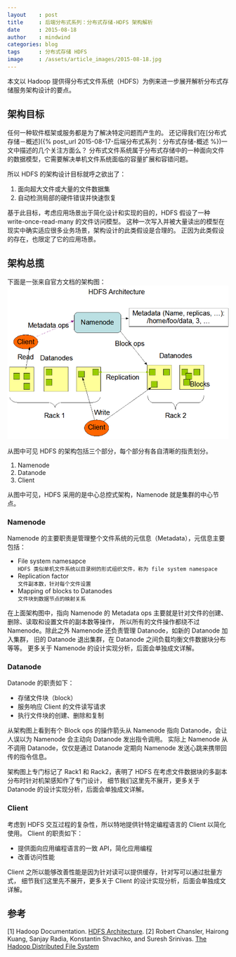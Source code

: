 ```yaml
---
layout    : post
title     : 后端分布式系列：分布式存储-HDFS 架构解析
date      : 2015-08-18
author    : mindwind
categories: blog
tags      : 分布式存储 HDFS
image     : /assets/article_images/2015-08-18.jpg
---
```



本文以 Hadoop 提供得分布式文件系统（HDFS）为例来进一步展开解析分布式存储服务架构设计的要点。


## 架构目标
任何一种软件框架或服务都是为了解决特定问题而产生的。
还记得我们在[分布式存储－概述]({% post_url 2015-08-17-后端分布式系列：分布式存储-概述 %})一文中描述的几个关注方面么？
分布式文件系统属于分布式存储中的一种面向文件的数据模型，它需要解决单机文件系统面临的容量扩展和容错问题。

所以 HDFS 的架构设计目标就呼之欲出了：

  1. 面向超大文件或大量的文件数据集  
  2. 自动检测局部的硬件错误并快速恢复

基于此目标，考虑应用场景出于简化设计和实现的目的，HDFS 假设了一种 write-once-read-many 的文件访问模型。
这种一次写入并被大量读出的模型在现实中确实适应很多业务场景，架构设计的此类假设是合理的。
正因为此类假设的存在，也限定了它的应用场景。


## 架构总揽
下面是一张来自官方文档的架构图：  
![](/assets/article_images/2015-08-18-1.png)

从图中可见 HDFS 的架构包括三个部分，每个部分有各自清晰的指责划分。

  1. Namenode  
  2. Datanode  
  3. Client

从图中可见，HDFS 采用的是中心总控式架构，Namenode 就是集群的中心节点。

### Namenode
Namenode 的主要职责是管理整个文件系统的元信息（Metadata），元信息主要包括：

  - File system namesapce  
    `HDFS 类似单机文件系统以目录树的形式组织文件，称为 file system namespace`
  - Replication factor  
    `文件副本数，针对每个文件设置`
  - Mapping of blocks to Datanodes  
    `文件块到数据节点的映射关系`

在上面架构图中，指向 Namenode 的 Metadata ops 主要就是针对文件的创建、删除、读取和设置文件的副本数等操作，
所以所有的文件操作都绕不过 Namenode。除此之外 Namenode 还负责管理 Datanode，如新的 Datanode 加入集群，
旧的 Datanode 退出集群，在 Datanode 之间负载均衡文件数据块分布等等。
更多关于 Namenode 的设计实现分析，后面会单独成文详解。


### Datanode
Datanode 的职责如下：

  - 存储文件块（block）
  - 服务响应 Client 的文件读写请求  
  - 执行文件块的创建、删除和复制  

从架构图上看到有个 Block ops 的操作箭头从 Namenode 指向 Datanode，会让人误以为 Namenode 会主动向 Datanode 发出指令调用。
实际上 Namenode 从不调用 Datanode，仅仅是通过 Datanode 定期向 Namenode 发送心跳来携带回传的指令信息。

架构图上专门标记了 Rack1 和 Rack2，表明了 HDFS 在考虑文件数据块的多副本分布时针对机架感知作了专门设计，
细节我们这里先不展开，更多关于 Datanode 的设计实现分析，后面会单独成文详解。


### Client
考虑到 HDFS 交互过程的复杂性，所以特地提供针特定编程语言的 Client 以简化使用。
Client 的职责如下：

  - 提供面向应用编程语言的一致 API，简化应用编程
  - 改善访问性能

Client 之所以能够改善性能是因为针对读可以提供缓存，针对写可以通过批量方式，
细节我们这里先不展开，更多关于 Client 的设计实现分析，后面会单独成文详解。


## 参考
[1] Hadoop Documentation. [HDFS Architecture](http://hadoop.apache.org/docs/current/hadoop-project-dist/hadoop-hdfs/HdfsDesign.html).
[2] Robert Chansler, Hairong Kuang, Sanjay Radia, Konstantin Shvachko, and Suresh Srinivas. [The Hadoop Distributed File System](http://www.aosabook.org/en/hdfs.html)
